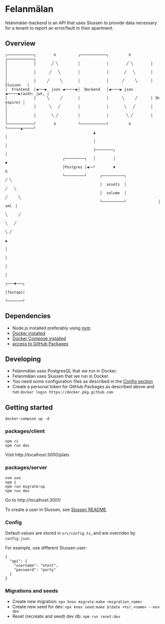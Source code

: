 # Felanmälan

felanmalan-backend is an API that uses Slussen to provide data necessary for a tenant to report an error/fault in their apartment.

## Overview

    ┌────────────┐        Λ          ┌────────────┐         Λ         ┌────────────┐
    │            │       ╱ ╲         │            │        ╱ ╲        │            │
    │            │      ╱   ╲        │            │       ╱   ╲       │            │
    │            │     ╱     ╲       │            │      ╱     ╲      │  Slussen   │
    │  Frontend  │◀───▶  json ◀─────▶│  Backend   │◀────▶ json  ◀─────▶(auth: jwt, │
    │            │     ╲     ╱       │            │      ╲     ╱      │ 3h expire) │
    │            │      ╲   ╱        │            │       ╲   ╱       │            │
    │            │       ╲ ╱         │            │        ╲ ╱        │            │
    └────────────┘        V          └────────────┘         V         └──────▲─────┘
                                            ▲                                │
                                            │                                │
                                            ├────────┐                       │
                              ┌─────────┐   │        │                       ▼
                              │Postgres │◀──┘        ▼                       Λ
                              └─────────┘      ┌──────────┐                 ╱ ╲
                                               │  assets  │                ╱   ╲
                                               │  volume  │               ╱     ╲
                                               └──────────┘              ▕  xml  ▏
                                                                          ╲     ╱
                                                                           ╲   ╱
                                                                            ╲ ╱
                                                                            ▲
                                                                            │
                                                                            │
                                                                            │
                                                                            │
                                                                        ┌───▼───┐
                                                                        │fastapi│
                                                                        └───────┘

## Dependencies

- Node.js installed preferably using [nvm](https://github.com/nvm-sh/nvm#installing-and-updating)
- [Docker installed](https://docs.docker.com/get-docker/)
- [Docker Compose installed](https://docs.docker.com/compose/install/)
- [access to GitHub Packages](https://docs.github.com/en/packages/learn-github-packages/about-github-packages#authenticating-to-github-packages)

## Developing

- Felanmälan uses PostgresQL that we run in Docker.
- Felanmälan uses Slussen that we run in Docker.
- You need some configuration files as described in the [Config section](#-Config)
- Create a personal token for GitHub Packages as described above and run `docker login https://docker.pkg.github.com`

## Getting started

```
docker-compose up -d
```

### packages/client

```
npm ci
npm run dev
```

Visit http://localhost:3000/plats

### packages/server

```
nvm use
npm i
npm run migrate:up
npm run dev
```

Go to http://localhost:3001/

To create a user in Slussen, see [Slussen README](/allmannyttan/slussen).

### Config

Default values are stored in `src/config.ts`, and are overriden
by `config.json`.

For example, use different Slussen user:

```
{
  "api": {
    "username": "otest",
    "password": "party"
  }
}
```

### Migrations and seeds

- Create new migration: `npx knex migrate:make <migration_name>`
- Create new seed for dev: `npx knex seed:make $(date +%s)_<name> --env dev`
- Reset (recreate and seed) dev db: `npm run reset:dev`
